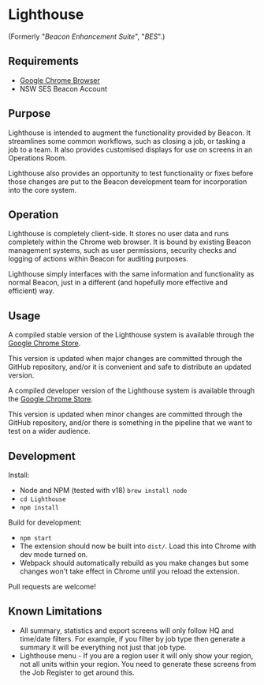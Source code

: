 # Lighthouse

(Formerly "*Beacon Enhancement Suite*", "*BES*".)

## Requirements

- [Google Chrome Browser](https://www.google.com/chrome/browser/desktop/index.html "Download Google Chrome")
- NSW SES Beacon Account

## Purpose

Lighthouse is intended to augment the functionality provided by Beacon. It streamlines some common workflows, such as closing a job, or tasking a job to a team. 
It also provides customised displays for use on screens in an Operations Room.

Lighthouse also provides an opportunity to test functionality or fixes before those changes are put to the Beacon development team for incorporation into the core system.

## Operation

Lighthouse is completely client-side. It stores no user data and runs completely within the Chrome web browser. It is bound by existing Beacon management systems, such as user permissions, security checks and logging of actions within Beacon for auditing purposes.

Lighthouse simply interfaces with the same information and functionality as normal Beacon, just in a different (and hopefully more effective and efficient) way.

## Usage

A compiled stable version of the Lighthouse system is available through the [Google Chrome Store](https://chrome.google.com/webstore/detail/lighthouse/eheijalihofgiaoeanmnjceefmcpajnb "Lighthouse in the Google Chrome Store").

This version is updated when major changes are committed through the GitHub repository, and/or it is convenient and safe to distribute an updated version.

A compiled developer version of the Lighthouse system is available through the [Google Chrome Store](https://chrome.google.com/webstore/detail/lighthouse-development-pr/jcmiinngebdojjbcjlpjpdhiankmjbda "Lighthouse Development Preview in the Google Chrome Store").

This version is updated when minor changes are committed through the GitHub repository, and/or there is something in the pipeline that we want to test on a wider audience.

## Development

Install:

- Node and NPM (tested with v18) `brew install node`
- `cd Lighthouse`
- `npm install`

Build for development:

- `npm start`
- The extension should now be built into `dist/`. Load this into Chrome with dev mode turned on.
- Webpack should automatically rebuild as you make changes but some changes won't take effect in Chrome until you reload the extension.

Pull requests are welcome!

## Known Limitations

- All summary, statistics and export screens will only follow HQ and time/date filters. For example, if you filter by job type then generate a summary it will be everything not just that job type.
- Lighthouse menu - If you are a region user it will only show your region, not all units within your region. You need to generate these screens from the Job Register to get around this.
